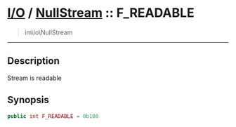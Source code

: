 # [I/O](io.md) / [NullStream](io-NullStream.md) :: F_READABLE
 > im\io\NullStream
____

## Description
Stream is readable

## Synopsis
```php
public int F_READABLE = 0b100
```
